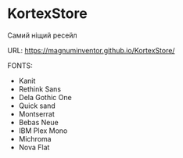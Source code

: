 # KortexStore
Самий ніщий ресейл

URL:
https://magnuminventor.github.io/KortexStore/

FONTS:
- Kanit
- Rethink Sans
- Dela Gothic One
- Quick sand
- Montserrat
- Bebas Neue
- IBM Plex Mono
- Michroma
- Nova Flat
